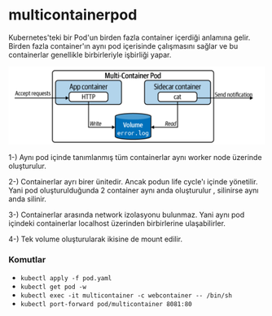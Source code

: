 # multicontainerpod

Kubernetes'teki bir Pod'un birden fazla container içerdiği anlamına gelir. Birden fazla container'ın aynı pod içerisinde çalışmasını sağlar ve bu containerlar genellikle birbirleriyle işbirliği yapar.

![multi-container](image.png)
 
1-) Aynı pod içinde tanımlanmış tüm containerlar aynı worker node üzerinde oluşturulur.

2-) Containerlar ayrı birer ünitedir. Ancak podun life cycle'ı içinde yönetilir. Yani pod oluşturulduğunda 2 container aynı anda oluşturulur , silinirse aynı anda silinir.

3-) Containerlar arasında network izolasyonu bulunmaz. Yani aynı pod içindeki containerlar localhost üzerinden birbirlerine ulaşabilirler.

4-) Tek volume oluşturularak ikisine de mount edilir.

### Komutlar
* ```kubectl apply -f pod.yaml```
* ```kubectl get pod -w```
* ```kubectl exec -it multicontainer -c webcontainer -- /bin/sh```
* ```kubectl port-forward pod/multicontainer 8081:80```
